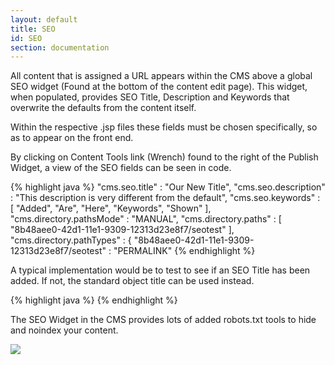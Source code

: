 ```yaml
---
layout: default
title: SEO
id: SEO
section: documentation
---
```


<div markdown="1" class="span12">


All content that is assigned a URL appears within the CMS above a global SEO widget (Found at the bottom of the content edit page). This widget, when populated, provides SEO Title, Description and Keywords that overwrite the defaults from the content itself.

Within the respective .jsp files these fields must be chosen specifically, so as to appear on the front end.

By clicking on Content Tools link (Wrench) found to the right of the Publish Widget, a view of the SEO fields can be seen in code.

<div class="highlight">{% highlight java %}
"cms.seo.title" : "Our New Title",
"cms.seo.description" : "This description is very different from the default",
"cms.seo.keywords" : [ "Added", "Are", "Here", "Keywords", "Shown" ],
"cms.directory.pathsMode" : "MANUAL",
"cms.directory.paths" : [ "8b48aee0-42d1-11e1-9309-12313d23e8f7/seotest" ],
"cms.directory.pathTypes" : {
"8b48aee0-42d1-11e1-9309-12313d23e8f7/seotest" : "PERMALINK"
{% endhighlight %}</div>

A typical implementation would be to test to see if an SEO Title has been added. If not, the standard object title can be used instead.

<div class="highlight">{% highlight java %}
<title>Perfect Sense Digital<c:if test="${!empty seo.title}" >: <c:out value="${seo.title}" /></c:if></title>
{% endhighlight %}</div>

The SEO Widget in the CMS provides lots of added robots.txt tools to hide and noindex your content.

![](http://docs.brightspot.s3.amazonaws.com/seo-widget-2.3.png)